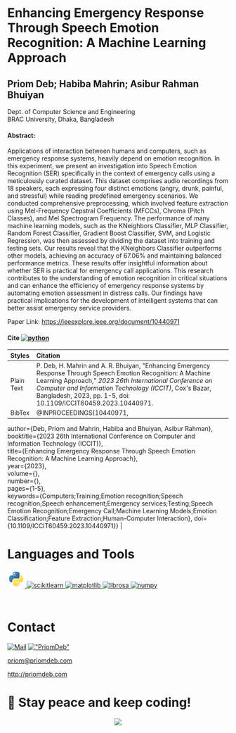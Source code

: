 # Enhancing Emergency Response Through Speech Emotion Recognition: A Machine Learning Approach

## Priom Deb; Habiba Mahrin; Asibur Rahman Bhuiyan

Dept. of Computer Science and Engineering <br>BRAC University, Dhaka, Bangladesh

<tr>

#### Abstract:

Applications of interaction between humans and computers, such as emergency response systems, heavily depend on emotion recognition. In this experiment, we present an investigation into Speech Emotion Recognition (SER) specifically in the context of emergency calls using a meticulously curated dataset. This dataset comprises audio recordings from 18 speakers, each expressing four distinct emotions (angry, drunk, painful, and stressful) while reading predefined emergency scenarios. We conducted comprehensive preprocessing, which involved feature extraction using Mel-Frequency Cepstral Coefficients (MFCCs), Chroma (Pitch Classes), and Mel Spectrogram Frequency. The performance of many machine learning models, such as the KNeighbors Classifier, MLP Classifier, Random Forest Classifier, Gradient Boost Classifier, SVM, and Logistic Regression, was then assessed by dividing the dataset into training and testing sets. Our results reveal that the KNeighbors Classifier outperforms other models, achieving an accuracy of 67.06% and maintaining balanced performance metrics. These results offer insightful information about whether SER is practical for emergency call applications. This research contributes to the understanding of emotion recognition in critical situations and can enhance the efficiency of emergency response systems by automating emotion assessment in distress calls. Our findings have practical implications for the development of intelligent systems that can better assist emergency service providers.

Paper Link: https://ieeexplore.ieee.org/document/10440971

#### Cite <a href="https://github.com/PriomDeb"> <img src="https://media1.tenor.com/m/uZc5z7DXp_IAAAAC/tom-and-jerry-thanks.gif" alt="python" width="" height="40"> </a>

| Styles     | Citation                                                                                                                                                                                                                                                                                                 |
| :--------- | :------------------------------------------------------------------------------------------------------------------------------------------------------------------------------------------------------------------------------------------------------------------------------------------------------- |
| Plain Text | P. Deb, H. Mahrin and A. R. Bhuiyan, "Enhancing Emergency Response Through Speech Emotion Recognition: A Machine Learning Approach," _2023 26th International Conference on Computer and Information Technology (ICCIT)_, Cox's Bazar, Bangladesh, 2023, pp. 1-5, doi: 10.1109/ICCIT60459.2023.10440971. |
| BibTex     | @INPROCEEDINGS{10440971, <br>                                                                                                                                                                                                                                                                            |

author={Deb, Priom and Mahrin, Habiba and Bhuiyan, Asibur Rahman}, <br>
booktitle={2023 26th International Conference on Computer and Information Technology (ICCIT)}, <br>
title={Enhancing Emergency Response Through Speech Emotion Recognition: A Machine Learning Approach}, <br>
year={2023},<br>
volume={},<br>
number={},<br>
pages={1-5},<br>
keywords={Computers;Training;Emotion recognition;Speech recognition;Speech enhancement;Emergency services;Testing;Speech Emotion Recognition;Emergency Call;Machine Learning Models;Emotion Classification;Feature Extraction;Human-Computer Interaction},
doi={10.1109/ICCIT60459.2023.10440971}} |

# Languages and Tools

<p align="left"> <a href="https://www.python.org" target="_blank" rel="noreferrer"> <img src="https://raw.githubusercontent.com/devicons/devicon/master/icons/python/python-original.svg" alt="python" width="40" height="40"/>             <a href="https://scikit-learn.org" target="_blank" rel="noreferrer"> <img src="https://upload.wikimedia.org/wikipedia/commons/thumb/0/05/Scikit_learn_logo_small.svg/1200px-Scikit_learn_logo_small.svg.png" alt="scikitlearn" width="60" height="40"/> </a>    <a href="https://matplotlib.org" target="_blank" rel="noreferrer"> <img src="https://camo.githubusercontent.com/55a55cebad6360bda8bca520c61e0e195dc7ee413bf9982f1ba86cab496f2388/68747470733a2f2f6d6174706c6f746c69622e6f72672f5f7374617469632f6c6f676f322e737667" alt="matplotlib" width="" height="40"/> </a>  <a href="https://librosa.org/doc/latest/index.html" target="_blank" rel="noreferrer"> <img src="https://repository-images.githubusercontent.com/6309729/7ad52e00-b53b-11e9-8eb4-f03211d1559e" alt="librosa" width="" height="40"/> </a> <a href="https://numpy.org" target="_blank" rel="noreferrer"> <img src="https://raw.githubusercontent.com/numpy/numpy/main/branding/logo/primary/numpylogo.svg" alt="numpy" width="" height="40"/> </a>  </p>

<br/>

# Contact

[![Mail](https://img.shields.io/badge/Direct_Email-yellow)](mailto:priom@priomdeb.com)
[!["PriomDeb"](https://img.shields.io/badge/PriomDeb-web-yellow)](http://priomdeb.com)

priom@priomdeb.com

http://priomdeb.com

# 🌵 Stay peace and keep coding!

<p align="center"> <a href="https://github.com/PriomDeb"> <img src="https://c.tenor.com/_PuypJpCLssAAAAd/tenor.gif"> </a> </p>
